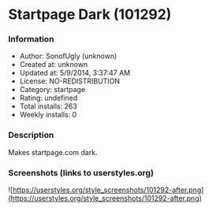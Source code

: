 # Startpage Dark (101292)

### Information
- Author: SonofUgly (unknown)
- Created at: unknown
- Updated at: 5/9/2014, 3:37:47 AM
- License: NO-REDISTRIBUTION
- Category: startpage
- Rating: undefined
- Total installs: 263
- Weekly installs: 0


### Description
Makes startpage.com dark.


### Screenshots (links to userstyles.org)
![https://userstyles.org/style_screenshots/101292-after.png](https://userstyles.org/style_screenshots/101292-after.png)


